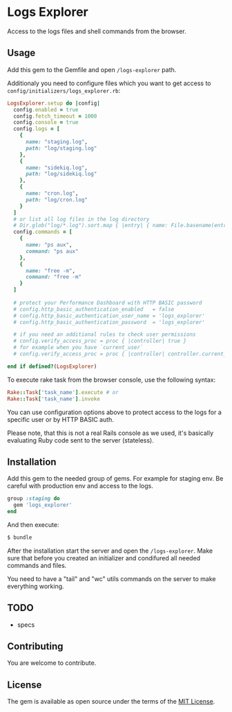 # Logs Explorer

Access to the logs files and shell commands from the browser.

## Usage

Add this gem to the Gemfile and open `/logs-explorer` path.

Additionaly you need to configure files which you want to get access to `config/initializers/logs_explorer.rb`:

```ruby
LogsExplorer.setup do |config|
  config.enabled = true
  config.fetch_timeout = 1000
  config.console = true
  config.logs = [
    {
      name: "staging.log",
      path: "log/staging.log"
    },
    {
      name: "sidekiq.log",
      path: "log/sidekiq.log"
    },
    {
      name: "cron.log",
      path: "log/cron.log"
    }
  ]
  # or list all log files in the log directory
  # Dir.glob("log/*.log").sort.map { |entry| { name: File.basename(entry), path: entry } }
  config.commands = [
    {
      name: "ps aux",
      command: "ps aux"
    },
    {
      name: "free -m",
      command: "free -m"
    }
  ]
  
  # protect your Performance Dashboard with HTTP BASIC password
  # config.http_basic_authentication_enabled   = false
  # config.http_basic_authentication_user_name = 'logs_explorer'
  # config.http_basic_authentication_password  = 'logs_explorer'

  # if you need an additional rules to check user permissions
  # config.verify_access_proc = proc { |controller| true }
  # for example when you have `current_user`
  # config.verify_access_proc = proc { |controller| controller.current_user && controller.current_user.admin? }

end if defined?(LogsExplorer)
```

To execute rake task from the browser console, use the following syntax:
```ruby
Rake::Task['task_name'].execute # or
Rake::Task['task_name'].invoke
```

You can use configuration options above to protect access to the logs for a specific user or by HTTP BASIC auth.

Please note, that this is not a real Rails console as we used, it's basically evaluating Ruby code sent to the server (stateless).

## Installation

Add this gem to the needed group of gems. For example for staging env. Be careful with production env and access to the logs.

```ruby
group :staging do
  gem 'logs_explorer'
end
```

And then execute:
```bash
$ bundle
```

After the installation start the server and open the `/logs-explorer`. Make sure that before you created an initializer and condifured all needed commands and files.

You need to have a "tail" and "wc" utils commands on the server to make everything working.

## TODO
- specs

## Contributing

You are welcome to contribute.

## License

The gem is available as open source under the terms of the [MIT License](https://opensource.org/licenses/MIT).
